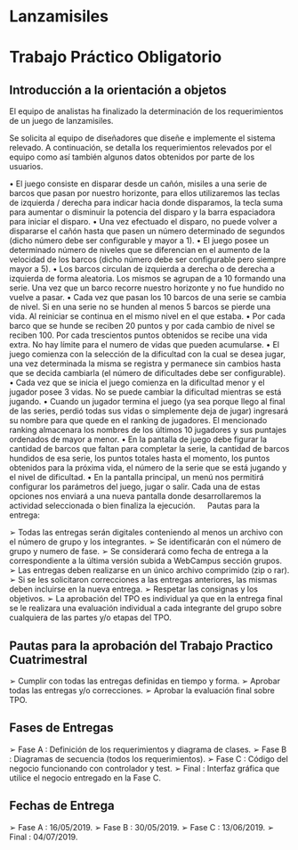 # Lanzamisiles

# Trabajo Práctico Obligatorio
## Introducción a la orientación a objetos


El equipo de analistas ha finalizado la determinación de los requerimientos de un juego de lanzamisiles.

Se solicita al equipo de diseñadores que diseñe e implemente el sistema relevado.  A continuación, se detalla los requerimientos relevados por el equipo como así también algunos datos obtenidos por parte de los usuarios.

•	El juego consiste en disparar desde un cañón, misiles a una serie de barcos que pasan por nuestro horizonte, para ellos utilizaremos las teclas de izquierda / derecha para indicar hacia donde disparamos, la tecla suma para aumentar o disminuir la potencia del disparo y la barra espaciadora para iniciar el disparo.
•	Una vez efectuado el disparo, no puede volver a dispararse el cañón hasta que pasen un número determinado de segundos (dicho número debe ser configurable y mayor a 1).
•	El juego posee un determinado número de niveles que se diferencian en el aumento de la velocidad de los barcos (dicho número debe ser configurable pero siempre mayor a 5). 
•	Los barcos circulan de izquierda a derecha o de derecha a izquierda de forma aleatoria. Los mismos se agrupan de a 10 formando una serie. Una vez que un barco recorre nuestro horizonte y no fue hundido no vuelve a pasar.
•	Cada vez que pasan los 10 barcos de una serie se cambia de nivel. Si en una serie no se hunden al menos 5 barcos se pierde una vida. Al reiniciar se continua en el mismo nivel en el que estaba.
•	Por cada barco que se hunde se reciben 20 puntos y por cada cambio de nivel se reciben 100. Por cada trescientos puntos obtenidos se recibe una vida extra. No hay límite para el numero de vidas que pueden acumularse.
•	El juego comienza con la selección de la dificultad con la cual se desea jugar, una vez determinada la misma se registra y permanece sin cambios hasta que se decida cambiarla (el número de dificultades debe ser configurable). 
•	Cada vez que se inicia el juego comienza en la dificultad menor y el jugador posee 3 vidas. No se puede cambiar la dificultad mientras se está jugando.
•	Cuando un jugador termina el juego (ya sea porque llego al final de las series, perdió todas sus vidas o simplemente deja de jugar) ingresará su nombre para que quede en el ranking de jugadores. El mencionado ranking almacenara los nombres de los últimos 10 jugadores y sus puntajes ordenados de mayor a menor.
•	En la pantalla de juego debe figurar la cantidad de barcos que faltan para completar la serie, la cantidad de barcos hundidos de esa serie, los puntos totales hasta el momento, los puntos obtenidos para la próxima vida, el número de la serie que se está jugando y el nivel de dificultad.
•	En la pantalla principal, un menú nos permitirá configurar los parámetros del juego, jugar o salir. Cada una de estas opciones nos enviará a una nueva pantalla donde desarrollaremos la actividad seleccionada o bien finaliza la ejecución.
 
Pautas para la entrega:

➢	Todas las entregas serán digitales conteniendo al menos un archivo con el número de grupo y los integrantes.
➢	Se identificarán con el número de grupo y numero de fase.
➢	Se considerará como fecha de entrega a la correspondiente a la última versión subida a WebCampus sección grupos.
➢	Las entregas deben realizarse en un único archivo comprimido (zip o rar).
➢	Si se les solicitaron correcciones a las entregas anteriores, las mismas deben incluirse en la nueva entrega.
➢	Respetar las consignas y los objetivos.
➢	La aprobación del TPO es individual ya que en la entrega final se le realizara una evaluación individual a cada integrante del grupo sobre cualquiera de las partes y/o etapas del TPO.

## Pautas para la aprobación del Trabajo Practico Cuatrimestral

➢	Cumplir con todas las entregas definidas en tiempo y forma.
➢	Aprobar todas las entregas y/o correcciones.
➢	Aprobar la evaluación final sobre TPO.

## Fases de Entregas

➢	Fase A	: Definición de los requerimientos y diagrama de clases.
➢	Fase B	: Diagramas de secuencia (todos los requerimientos).
➢	Fase C	: Código del negocio funcionando con controlador y test.
➢	Final   	: Interfaz gráfica que utilice el negocio entregado en la Fase C.

## Fechas de Entrega

➢	Fase A	: 16/05/2019.
➢	Fase B	: 30/05/2019.
➢	Fase C	: 13/06/2019.
➢	Final   	: 04/07/2019.


